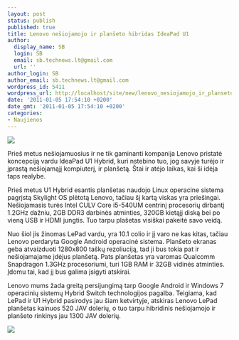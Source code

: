 ```yaml
---
layout: post
status: publish
published: true
title: Lenovo nešiojamojo ir planšeto hibridas IdeaPad U1
author:
  display_name: SB
  login: SB
  email: sb.technews.lt@gmail.com
  url: ''
author_login: SB
author_email: sb.technews.lt@gmail.com
wordpress_id: 5411
wordpress_url: http://localhost/site/new/lenovo_nesiojamojo_ir_planseto_hibridas_ideapad_u1/
date: '2011-01-05 17:54:10 +0200'
date_gmt: '2011-01-05 17:54:10 +0200'
categories:
- Naujienos
---
```

<div class="imgright"><img src="http://technews.lt/upload/Lepad_Hero_01_540x494.jpg"  /></div>
<p>Prieš metus nešiojamuosius ir ne tik gaminanti kompanija Lenovo pristatė koncepciją vardu IdeaPad U1 Hybrid, kuri nstebino tuo, jog savyje turėjo ir įprastą nešiojamąjį kompiuterį, ir planšetą. Štai ir atėjo laikas, kai ši idėja taps realybe.</p>
<p>Prieš metus U1 Hybrid esantis planšetas naudojo Linux operacine sistema pagrįstą Skylight OS plėtotą Lenovo, tačiau šį kartą viskas yra priešingai. Nešiojamasis turės Intel CULV Core i5-540UM centrinį procesorių dirbantį 1.2GHz dažniu, 2GB DDR3 darbinės atminties, 320GB kietąjį diską bei po vieną USB ir HDMI jungtis. Tuo tarpu plašetas visiškai pakeitė savo veidą.</p>
<p>Nuo šiol jis žinomas LePad vardu, yra 10.1 colio ir jį varo ne kas kitas, tačiau Lenovo perdaryta Google Android operacinė sistema. Planšeto ekranas geba atvaizduoti 1280x800 taškų rezoliuciją, tad ji bus tokia pat ir nešiojamajame įdėjus planšetą. Pats planšetas yra varomas Qualcomm Snapdragon 1.3GHz procesoriumi, turi 1GB RAM ir 32GB vidinės atminties. Įdomu tai, kad jį bus galima įsigyti atskirai.</p>
<p>Lenovo mums žada greitą persijungimą tarp Google Android ir Windows 7 operacinių sistemų Hybrid Switch technologijos pagalba. Teigiama, kad LePad ir U1 Hybrid pasirodys jau šiam ketvirtyje, atskiras Lenovo LePad planšetas kainuos 520 JAV dolerių, o tuo tarpu hibridinis nešiojamojo ir planšeto rinkinys jau 1300 JAV dolerių.</p>
<p><img src="http://technews.lt/upload/u1hybridlead.jpg" /></p>
